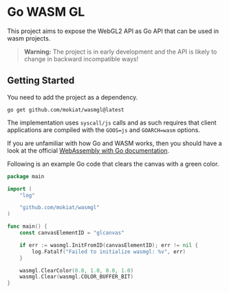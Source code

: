 # Go WASM GL

This project aims to expose the WebGL2 API as Go API that can be used
in wasm projects.

> **Warning:** The project is in early development and the API is likely to
> change in backward incompatible ways!

## Getting Started

You need to add the project as a dependency.

```
go get github.com/mokiat/wasmgl@latest
```

The implementation uses `syscall/js` calls and as such requires that client
applications are compiled with the `GOOS=js` and `GOARCH=wasm` options.

If you are unfamiliar with how Go and WASM works, then you should have a look at
the official [WebAssembly with Go documentation](https://github.com/golang/go/wiki/WebAssembly).

Following is an example Go code that clears the canvas with a green color.

```go
package main

import (
	"log"

	"github.com/mokiat/wasmgl"
)

func main() {
	const canvasElementID = "glcanvas"

	if err := wasmgl.InitFromID(canvasElementID); err != nil {
		log.Fatalf("Failed to initialize wasmgl: %v", err)
	}

	wasmgl.ClearColor(0.0, 1.0, 0.0, 1.0)
	wasmgl.Clear(wasmgl.COLOR_BUFFER_BIT)
}
```
